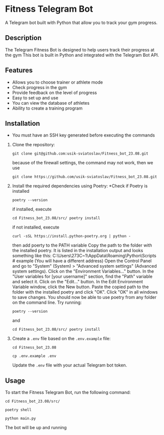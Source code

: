 # Fitness Telegram Bot
A Telegram bot built with Python that allow you to track your gym progress.
## Description
The Telegram Fitness Bot is designed to help users track their progress at the gym
This bot is built in Python and integrated with the Telegram Bot API.
## Features
- Allows you to choose trainer or athlete mode
- Check progress in the gym
- Provide feedback on the level of progress
- Easy to set up and use
- You can view the database of athletes
- Ability to create a training program
## Installation
* You must have an SSH key generated before executing the commands
1. Clone the repository:
   ```shell
   git clone git@github.com:usik-sviatoslav/Fitness_bot_23.08.git
   ```
   because of the firewall settings, the command may not work, then we use
   ```shell
   git clone https://github.com/usik-sviatoslav/Fitness_bot_23.08.git
   ```
2. Install the required dependencies using Poetry:
  *Check if Poetry is installed
   ```shell
   poetry --version
   ```
   if installed, execute

   ```shell
   cd Fitness_bot_23.08/src/ poetry install
   ```

   if not installed, execute
   ```shell
   curl -sSL https://install.python-poetry.org | python -
   ```
   then add poerty to the PATH variable
Copy the path to the folder with the installed poetry. It is listed in the installation output and looks something like this:
C:\Users\273C~1\AppData\Roaming\Python\Scripts # example (You will have a different address)
Open the Control Panel and go to "System" (System) > "Advanced system settings" (Advanced system settings).
Click on the "Environment Variables..." button.
In the "User variables for [your username]" section, find the "Path" variable and select it.
Click on the "Edit..." button.
In the Edit Environment Variable window, click the New button.
Paste the copied path to the folder with the installed poetry and click "OK".
Click "OK" in all windows to save changes.
You should now be able to use poetry from any folder on the command line.
Try running:
   ```shell
   poetry --version
   ``` 
   and 

   ```shell
   cd Fitness_bot_23.08/src/ poetry install
   ``` 

3. Create a `.env` file based on the `.env.example` file:
   ```shell
   cd Fitness_bot_23.08
   ```
   ```shell
   cp .env.example .env
   ```
   Update the `.env` file with your actual Telegram bot token.
## Usage
   To start the Fitness Telegram Bot, run the following command:
   ```shell
   cd Fitness_bot_23.08/src/
   ```
   ```shell
   poetry shell
   ```
   ```shell
   python main.py
   ```
The bot will be up and running